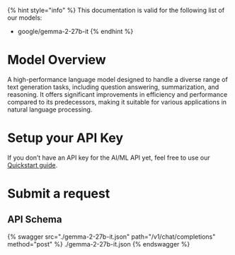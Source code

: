[#references:start]: <> ({ "template": "openapi" })
{% hint style="info" %}
This documentation is valid for the following list of our models:
* google/gemma-2-27b-it
{% endhint %}

# Model Overview
A high-performance language model designed to handle a diverse range of text generation tasks, including question answering, summarization, and reasoning. It offers significant improvements in efficiency and 
performance compared to its predecessors, making it suitable for various applications in natural language processing.

# Setup your API Key
If you don’t have an API key for the AI/ML API yet, feel free to use our [Quickstart guide](https://docs.aimlapi.com/quickstart/setting-up).

# Submit a request
## API Schema
{% swagger src="./gemma-2-27b-it.json" path="/v1/chat/completions" method="post" %}
./gemma-2-27b-it.json
{% endswagger %}

[#references:end]: <> ({})